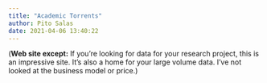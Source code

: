 ```yaml
---
title: "Academic Torrents"
author: Pito Salas
date: 2021-04-06 13:40:22
---
```



(**Web site except:** If you’re looking for data for your research project, this is an impressive site. It’s also a home for your large volume data. I’ve not looked at the business model or price.) 
